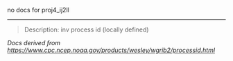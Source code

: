 no docs for proj4_ij2ll

---

> Description: inv process id (locally defined)

_Docs derived from <https://www.cpc.ncep.noaa.gov/products/wesley/wgrib2/processid.html>_
